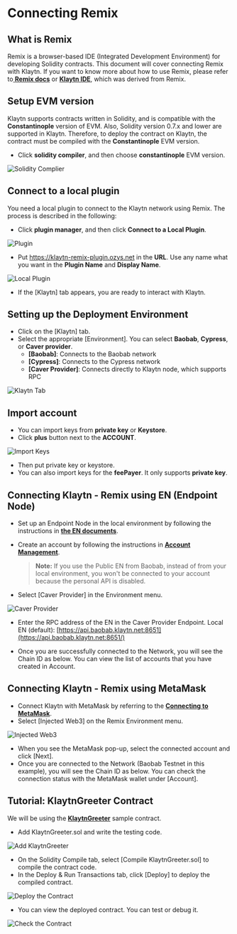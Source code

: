 # Connecting Remix <a id="connecting-remix"></a>


## What is Remix <a id="what-is-remix"></a>

Remix is a browser-based IDE (Integrated Development Environment) for developing Solidity contracts. This document will cover connecting Remix with Klaytn. If you want to know more about how to use Remix, please refer to[ **Remix docs**](https://remix-ide.readthedocs.io/en/latest/) or [**Klaytn IDE**](../../smart-contract/ide-and-tools/README.md#klaytn-ide), which was derived from Remix.

## Setup EVM version <a id="setup-EVM-version"></a>
Klaytn supports contracts written in Solidity, and is compatible with the **Constantinople** version of EVM. Also, Solidity version 0.7.x and lower are supported in Klaytn.
Therefore, to deploy the contract on Klaytn, the contract must be compiled with the **Constantinople** EVM version.

* Click **solidity compiler**, and then choose **constantinople** EVM version.

![Solidity Complier](./img/remix-solidity-compiler.png)

## Connect to a local plugin <a id="connect-to-a-local-plugin"></a>

You need a local plugin to connect to the Klaytn network using Remix. The process is described in the following:

* Click **plugin manager**, and then click **Connect to a Local Plugin**.

![Plugin](./img/remix-environment-plugin.png)

* Put https://klaytn-remix-plugin.ozys.net in the **URL**. Use any name what you want in the **Plugin Name** and **Display Name**.

![Local Plugin](./img/remix-local-plugin.png)

* If the [Klaytn] tab appears, you are ready to interact with Klaytn.

## Setting up the Deployment Environment <a id="setting-up-the-deployment-environment"></a>

* Click on the [Klaytn] tab.
* Select the appropriate [Environment].  You can select **Baobab**, **Cypress**, or **Caver provider**.
  * **[Baobab]**: Connects to the Baobab network
  * **[Cypress]**: Connects to the Cypress network
  * **[Caver Provider]**: Connects directly to Klaytn node, which supports RPC

![Klaytn Tab](./img/remix-klaytn-tab.png)

## Import account <a id="import-account"></a>

* You can import keys from **private key** or **Keystore**.
* Click **plus** button next to the **ACCOUNT**.

![Import Keys](./img/remix-klaytn-import-account.png)

* Then put private key or keystore.
* You can also import keys for the **feePayer**. It only supports **private key**.

## Connecting Klaytn - Remix using EN (Endpoint Node) <a id="connecting-klaytn-remix-using-en"></a>

* Set up an Endpoint Node in the local environment by following the instructions in [**the EN documents**](https://docs.klaytn.com/getting-started/quick-start/launch-an-en).

* Create an account by following the instructions in [**Account Management**](https://docs.klaytn.com/getting-started/account).

  > **Note:** If you use the Public EN from Baobab, instead of from your local environment, you won't be connected to your account because the personal API is disabled. 

* Select [Caver Provider] in the Environment menu.

![Caver Provider](./img/remix-klaytn-environment.png)

* Enter the RPC address of the EN in the Caver Provider Endpoint.
  Local EN (default): [https://api.baobab.klaytn.net:8651](https://api.baobab.klaytn.net:8651/)

* Once you are successfully connected to the Network, you will see the Chain ID as below. You can view the list of accounts that you have created in Account.

## Connecting Klaytn - Remix using MetaMask <a id="connecting-klaytn-remix-using-metamask"></a>

* Connect Klaytn with MetaMask by referring to the [**Connecting to MetaMask**](https://docs.klaytn.com/dapp/tutorials/connecting-metamask).
* Select [Injected Web3] on the Remix Environment menu.

![Injected Web3](./img/remix-klaytn-environment-injectedWeb3.png)

* When you see the MetaMask pop-up, select the connected account and click [Next].
* Once you are connected to the Network (Baobab Testnet in this example), you will see the Chain ID as below. You can check the connection status with the MetaMask wallet under [Account].

## Tutorial: KlaytnGreeter Contract <a id="tutorial-KlaytnGreeter-contract"></a>

We will be using the [**KlaytnGreeter**](https://docs.klaytn.com/smart-contract/sample-contracts/klaytngreeter) sample contract.

* Add KlaytnGreeter.sol and write the testing code.

![Add KlaytnGreeter](./img/remix-add-klaytngreeter.png)

* On the Solidity Compile tab, select [Compile KlaytnGreeter.sol] to compile the contract code.
* In the Deploy & Run Transactions tab, click [Deploy] to deploy the compiled contract.

![Deploy the Contract](./img/remix-deploy-run-tx.png)

* You can view the deployed contract. You can test or debug it.

![Check the Contract](./img/remix-test-or-debug.png)
